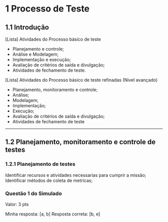 # 1 Processo de Teste

## 1.1 Introdução

[Lista] Atividades do Processo básico de teste

- Planejamento e controle;
- Análise e Modelagem;
- Implementação e execução;
- Avaliação de critérios de saída e divulgação;
- Atividades de fechamento de teste.

[Lista] Atividades do Processo básico de teste refinadas (Nivel avançado)

- Planejamento, monitoramento e controle;
- Análise;
- Modelagem;
- Implementação;
- Execução;
- Avaliação de critérios de saída e divulgação;
- Atividades de fechamento de teste

---

## 1.2 Planejamento, monitoramento e controle de testes

### 1.2.1 Planejamento de testes

Identificar recursos e atividades necessarias para cumprir a missão;
Identificar métodos de coleta de metricas;

### Questão 1 do Simulado

Valor: 3 pts

Minha resposta: [a, b]
Resposta correta: [b, e]
